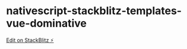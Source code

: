 # nativescript-stackblitz-templates-vue-dominative

[Edit on StackBlitz ⚡️](https://stackblitz.com/edit/nativescript-stackblitz-templates-tgytge)